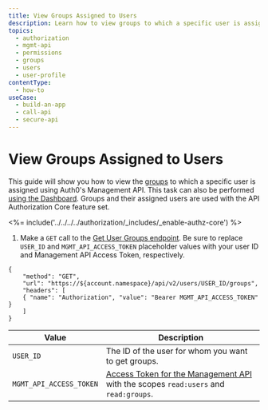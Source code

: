 ```yaml
---
title: View Groups Assigned to Users
description: Learn how to view groups to which a specific user is assigned using the Auth0 Management API. For use with Auth0's API Authorization Core feature set.
topics:
  - authorization
  - mgmt-api
  - permissions
  - groups
  - users
  - user-profile
contentType: 
  - how-to
useCase:
  - build-an-app
  - call-api
  - secure-api
---
```

# View Groups Assigned to Users

This guide will show you how to view the [groups](/authorization/concepts/rbac) to which a specific user is assigned using Auth0's Management API. This task can also be performed [using the Dashboard](/dashboard/guides/users/view-user-groups). Groups and their assigned users are used with the API Authorization Core feature set.

<%= include('../../../../authorization/_includes/_enable-authz-core') %>

1. Make a `GET` call to the [Get User Groups endpoint](/api/management/v2#!/user_groups/get_user_groups). Be sure to replace `USER_ID` and `MGMT_API_ACCESS_TOKEN` placeholder values with your user ID and Management API Access Token, respectively.

```har
{
	"method": "GET",
	"url": "https://${account.namespace}/api/v2/users/USER_ID/groups",
	"headers": [
   	{ "name": "Authorization", "value": "Bearer MGMT_API_ACCESS_TOKEN" }
	]
}
```

| **Value** | **Description** |
| - | - |
| `USER_ID` | Τhe ID of the user for whom you want to get groups. |
| `MGMT_API_ACCESS_TOKEN` | [Access Token for the Management API](/api/management/v2/tokens) with the scopes `read:users` and `read:groups`. |